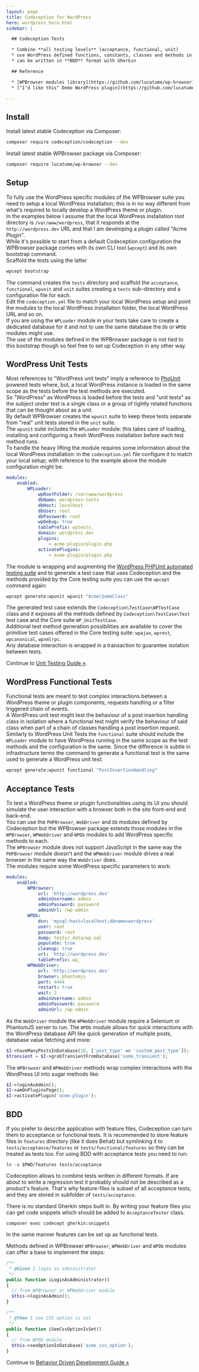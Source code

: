 ```yaml
---
layout: page
title: Codeception for WordPress
hero: wordpress_hero.html
sidebar: |

  ## Codeception Tests

  * Combine **all testing levels** (acceptance, functional, unit)
  * use WordPress defined functions, constants, classes and methods in any test
  * can be written in **BDD** format with Gherkin

  ## Reference

  * [WPBrowser modules library](https://github.com/lucatume/wp-browser) 
  * ["I'd like this" Demo WordPress plugin](https://github.com/lucatume/idlikethis)

---
```


## Install

Install latest stable Codeception via Composer:

```bash
composer require codeception/codeception --dev
```

Install latest stable WPBrowser package via Composer:

```bash
composer require lucatume/wp-browser --dev
```

## Setup

To fully use the WordPress specific modules of the WPBrowser suite you need to setup a local WordPress installation; this is in no way different from what's required to locally develop a WordPress theme or plugin.  
In the examples below I assume that the local WordPress installation root directory is `/var/www/wordpress`, that it responds at the `http://wordpress.dev` URL and that I am developing a plugin called "Acme Plugin".  
While it's possible to start from a default Codeception configuration the WPBrowser package comes with its own CLI tool (`wpcept`) and its own bootstrap command.  
Scaffold the tests using the latter

```bash
wpcept bootstrap
```

The command creates the `tests` directory and scaffold the `acceptance`, `functional`, `wpunit` and `unit` suites creating a `tests` sub-directory and a configuration file for each.  
Edit the `codeception.yml` file to match your local WordPress setup and point the modules to the local WordPress installation folder, the local WordPress URL and so on.  
If you are using the `WPLoader` module in your tests take care to create a dedicated database for it and not to use the same database the `Db` or `WPDb` modules might use.  
The use of the modules defined in the WPBrowser package is not tied to this bootstrap though so feel free to set up Codeception in any other way.

## WordPress Unit Tests
Most references to "WordPress unit tests" imply a reference to [PhpUnit](https://phpunit.de/ "PHPUnit – The PHP Testing Framework") powered tests where, but, a local WordPress instance is loaded in the same scope as the tests before the test methods are executed.  
So "WordPress" as WordPress is loaded before the tests and "unit tests" as the subject under test is a single class or a group of tightly related functions that can be thought about as a unit.  
By default WPBrowser creates the `wpunit` suite to keep these tests separate from "real" unit tests stored in the `unit` suite.  
The `wpunit` suite includes the `WPLoader` module: this takes care of loading, installing and configuring a fresh WordPress installation before each test method runs.  
To handle the heavy lifting the module requires some information about the local WordPress installation: in the `codeception.yml` file configure it to match your local setup; with reference to the example above the module configuration might be:

```yaml
modules:
    enabled:
        WPLoader:
            wpRootFolder: /var/www/wordpress
            dbName: wordpress-tests
            dbHost: localhost
            dbUser: root
            dbPassword: root
            wpDebug: true
            tablePrefix: wptests_
            domain: wordpress.dev
            plugins:
                - acme-plugin/plugin.php
            activatePlugins:
                - acme-plugin/plugin.php
```

The module is wrapping and augmenting the [WordPress PHPUnit automated testing suite](https://make.wordpress.org/core/handbook/testing/automated-testing/phpunit/) and to generate a test case that uses Codeception and the methods provided by the Core testing suite you can use the `wpcept` command again:

```bash
wpcept generate:wpunit wpunit "Acme\SomeClass"
```

The generated test case extends the `Codeception\TestCase\WPTestCase` class and it exposes all the mehtods defined by `Codeception\TestCase\Test` test case and the Core suite `WP_UnitTestCase`.  
Additional test method generation possibilities are available to cover the primitive test cases offered in the Core testing suite: `wpajax`, `wprest`, `wpcanonical`, `wpxmlrpc`.  
Any database interaction is wrapped in a transaction to guarantee isolation between tests.

<div class="alert alert-warning">
  <span class="glyphicon glyphicon-info-sign" aria-hidden="true"></span>
  Continue to <a href="http://codeception.com/docs/05-UnitTests">Unit Testing Guide &raquo;</a>.
</div>

## WordPress Functional Tests
Functional tests are meant to test complex interactions between a WordPress theme or plugin components, requests handling or a filter triggered chain of events.  
A WordPress unit test might test the behaviour of a post insertion handling class in isolation where a functional test might verify the behaviour of said class when part of a chain of classes handling a post insertion request.  
Similarly to WordPress Unit Tests the `functional` suite should include the `WPLoader` module to have WordPress running in the same scope as the test methods and the configuration is the same.
Since the difference is subtle in infrastructure terms the command to generate a functional test is the same used to generate a WordPress unit test:

```bash
wpcept generate:wpunit functional "PostInsertionHandling"
```

## Acceptance Tests

To test a WordPress theme or plugin functionalities using its UI you should simulate the user interaction with a browser both in the site front-end and back-end.  
You can use the `PHPBrowser`, `WebDriver` and `Db` modules defined by Codeception but the WPBrowser package extends those modules in the `WPBrowser`, `WPWebDriver` and `WPDb` modules to add WordPress specific methods to each.  
The `WPBrowser` module does not support JavaScript in the same way the `PHPBrowser` module doesn't and the `WPWebDriver` module drives a real browser in the same way the `WebDriver` does.  
The modules require some WordPress specific parameters to work:

```yaml
modules:
    enabled:
        WPBrowser:
            url: 'http://wordpress.dev'
            adminUsername: admin
            adminPassword: password
            adminUrl: /wp-admin
        WPDb:
            dsn: 'mysql:host=localhost;dbname=wordpress'
            user: root
            password: root
            dump: tests/_data/wp.sql
            populate: true
            cleanup: true
            url: 'http://wordpress.dev'
            tablePrefix: wp_
        WPWebDriver:
            url: 'http://wordpress.dev'
            browser: phantomjs
            port: 4444
            restart: true
            wait: 2
            adminUsername: admin
            adminPassword: password
            adminUrl: /wp-admin
```

As the `WebDriver` module the `WPWebDriver` module require a Selenium or PhantomJS server to run.
The `WPDb` module allows for quick interactions with the WordPress database API like quick generation of multiple posts, database value fetching and more:

```php
$I->haveManyPostsInDatabase(10, ['post_type' => 'custom_post_type']);
$transient = $I->grabTransientFromDatabase('some_transient');
```
The `WPBrowser` and `WPWebDriver` methods wrap complex interactions with the WordPress UI into sugar methods like:

```php
$I->loginAsAdmin();
$I->amOnPluginsPage();
$I->activatePlugin('acme-plugin');
```

## BDD

If you prefer to describe application with feature files, Codeception can turn them to acceptance or functional tests. It is recommended to store feature files in `features` directory (like it does Behat) but symlinking it to `tests/acceptance/features` or `tests/functional/features` so they can be treated as tests too. For using BDD with acceptance tests you need to run:

```
ln -s $PWD/features tests/acceptance
```

Codeception allows to combine tests written in different formats. If are about to wirite a regression test it probably should not be described as a product's feature. That's why feature-files is subset of all acceptance tests, and they are stored in subfolder of `tests/acceptance`. 

There is no standard Gherkin steps built in. By writing your feature files you can get code snippets which should be added to `AcceptanceTester` class. 

```
composer exec codecept gherkin:snippets
```

In the same manner features can be set up as functional tests.

Methods defined in WPBrowser `WPBrowser`, `WPWebDriver` and `WPDb` modules can offer a base to implement the steps:

```php
/**
 * @Given I login as administrator
 */
public function iLoginAsAdministrator()
{
  // from WPBrowser or WPWebDriver module
  $this->loginAsAdmin();
}

/**
 * @Then I see CSS option is set
 */
public function iSeeCssOptionIsSet()
{
  // from WPDb module
  $this->seeOptionInDatabase('acme_css_option');
}
```

<div class="alert alert-warning">
  <span class="glyphicon glyphicon-info-sign" aria-hidden="true"></span>
  Continue to <a href="http://codeception.com/docs/07-BDD">Behavior Driven Development Guide &raquo;</a>
</div>